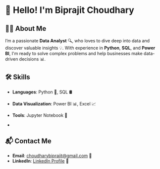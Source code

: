 # 👋 Hello! I'm Biprajit Choudhary

## 👨‍💻 About Me
I’m a passionate **Data Analyst** 🔍, who loves to dive deep into data and discover valuable insights 💡. With experience in **Python**, **SQL**, and **Power BI**, I'm ready to solve complex problems and help businesses make data-driven decisions 📊.

## 🛠️ Skills
- **Languages**: Python 🐍, SQL 🛢️
- **Data Visualization**: Power BI 📊, Excel 📈
- **Tools**: Jupyter Notebook 📓

- 
## 📬 Contact Me
- **Email**: [choudharybiprajit@gmail.com](mailto:choudharybiprajit@gmail.com) 📧
- **LinkedIn**: [LinkedIn Profile](www.linkedin.com/in/biprajit-choudhary-33485b329/) 🔗


<!---
Biprajit09/Biprajit09 is a ✨ special ✨ repository because its `README.md` (this file) appears on your GitHub profile.
You can click the Preview link to take a look at your changes.
--->
